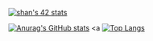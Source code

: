 [![shan's 42 stats](https://badge.mediaplus.ma/kettlebells/shan?1337Badge=off)](https://github.com/oakoudad/badge42)

[![Anurag's GitHub stats](https://github-readme-stats.vercel.app/api?username=jklom0326)](https://github.com/anuraghazra/github-readme-stats)
<a
[![Top Langs](https://github-readme-stats.vercel.app/api/top-langs/?username=jklom0326)](https://github.com/anuraghazra/github-readme-stats)
</a>
